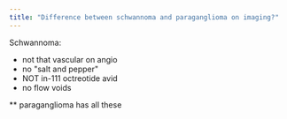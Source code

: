 ```yaml
---
title: "Difference between schwannoma and paraganglioma on imaging?"
---
```

Schwannoma:
- not that vascular on angio
- no &quot;salt and pepper&quot;
- NOT in-111 octreotide avid
- no flow voids

** paraganglioma has all these

